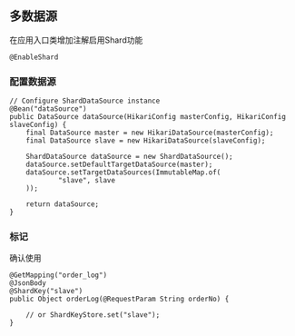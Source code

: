 ## 多数据源
在应用入口类增加注解启用Shard功能

    @EnableShard

### 配置数据源

    // Configure ShardDataSource instance
    @Bean("dataSource")
    public DataSource dataSource(HikariConfig masterConfig, HikariConfig slaveConfig) {
        final DataSource master = new HikariDataSource(masterConfig);
        final DataSource slave = new HikariDataSource(slaveConfig);

        ShardDataSource dataSource = new ShardDataSource();
        dataSource.setDefaultTargetDataSource(master);
        dataSource.setTargetDataSources(ImmutableMap.of(
                "slave", slave
        ));

        return dataSource;
    }


### 标记
确认使用

    @GetMapping("order_log")
    @JsonBody
    @ShardKey("slave")
    public Object orderLog(@RequestParam String orderNo) {
    
        // or ShardKeyStore.set("slave");
    }
